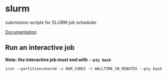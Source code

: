 # slurm
submission scripts for SLURM job scheduler

[Documentation](http://www.sdsc.edu/support/user_guides/comet.html#running)

## Run an interactive job

**Note: the interactive job must end with `--pty bash`**
```
srun --partition=shared -c NUM_CORES -t WALLTIME_IN_MINUTES --pty bash
```
